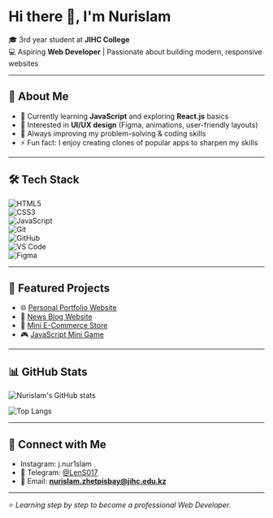 # Hi there 👋, I'm Nurislam  

🎓 3rd year student at **JIHC College**  
💻 Aspiring **Web Developer** | Passionate about building modern, responsive websites  

---

## 🚀 About Me
- 🌱 Currently learning **JavaScript** and exploring **React.js** basics  
- 🎨 Interested in **UI/UX design** (Figma, animations, user-friendly layouts)  
- 📖 Always improving my problem-solving & coding skills  
- ⚡ Fun fact: I enjoy creating clones of popular apps to sharpen my skills  

---

## 🛠 Tech Stack
![HTML5](https://img.shields.io/badge/HTML5-E34F26?style=for-the-badge&logo=html5&logoColor=white)  
![CSS3](https://img.shields.io/badge/CSS3-1572B6?style=for-the-badge&logo=css3&logoColor=white)  
![JavaScript](https://img.shields.io/badge/JavaScript-F7DF1E?style=for-the-badge&logo=javascript&logoColor=black)  
![Git](https://img.shields.io/badge/Git-F05032?style=for-the-badge&logo=git&logoColor=white)  
![GitHub](https://img.shields.io/badge/GitHub-181717?style=for-the-badge&logo=github&logoColor=white)  
![VS Code](https://img.shields.io/badge/VS%20Code-0078d7?style=for-the-badge&logo=visual-studio-code&logoColor=white)  
![Figma](https://img.shields.io/badge/Figma-F24E1E?style=for-the-badge&logo=figma&logoColor=white)  

---

## 📂 Featured Projects
- 🌐 [Personal Portfolio Website](https://username.github.io/portfolio/)  
- 📰 [News Blog Website](https://username.github.io/news-site/)  
- 🛒 [Mini E-Commerce Store](https://username.github.io/shop/)  
- 🎮 [JavaScript Mini Game](https://username.github.io/game/)  

---

## 📊 GitHub Stats
![Nurislam's GitHub stats](https://github-readme-stats.vercel.app/api?username=nur1slam20&show_icons=true&theme=radical&include_all_commits=true&count_private=true)

![Top Langs](https://github-readme-stats.vercel.app/api/top-langs/?username=nur1slam20&layout=compact&theme=radical)

---

## 🤝 Connect with Me
- Instagram: j.nur1slam
- 💬 Telegram: [@LenS017](https://t.me/LenS017)  
- 📧 Email: **nurislam.zhetpisbay@jihc.edu.kz**  

---

⭐️ *Learning step by step to become a professional Web Developer.*
